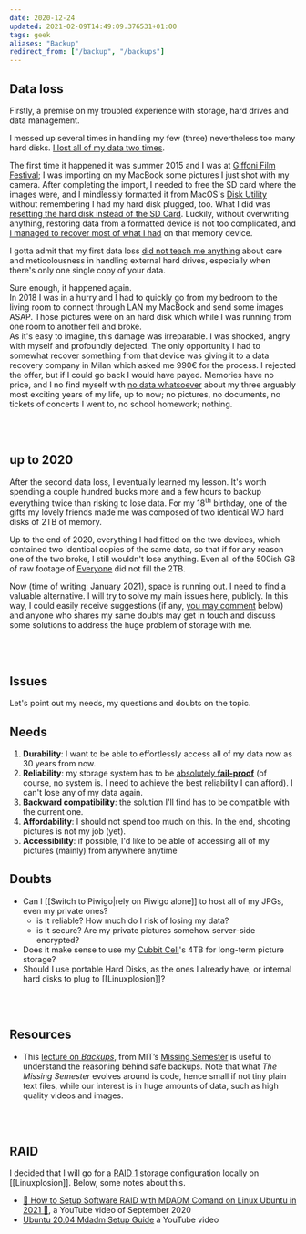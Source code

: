 ```yaml
---
date: 2020-12-24
updated: 2021-02-09T14:49:09.376531+01:00
tags: geek
aliases: "Backup"
redirect_from: ["/backup", "/backups"]
---
```

## Data loss

Firstly, a premise on my troubled experience with storage, hard drives and data management.

I messed up several times in handling my few (three) nevertheless too many hard disks. <u>I lost all of my data two times</u>.

The first time it happened it was summer 2015 and I was at [Giffoni Film Festival](/stuff#giffoni-film-festival "Giffoni Film Festival"); I was importing on my MacBook some pictures I just shot with my camera. After completing the import, I needed to free the SD card where the images were, and I mindlessly formatted it from MacOS's [Disk Utility](https://en.wikipedia.org/wiki/Disk_Utility "“Disk Utility” on Wikipedia") without remembering I had my hard disk plugged, too. What I did was <u>resetting the hard disk instead of the SD Card</u>. Luckily, without overwriting anything, restoring data from a formatted device is not too complicated, and <u>I managed to recover most of what I had</u> on that memory device.

I gotta admit that my first data loss <u>did not teach me anything</u> about care and meticolousness in handling external hard drives, especially when there's only one single copy of your data.

Sure enough, it happened again.\
In 2018 I was in a hurry and I had to quickly go from my bedroom to the living room to connect through LAN my MacBook and send some images ASAP. Those pictures were on an hard disk which while I was running from one room to another fell and broke.\
As it's easy to imagine, this damage was irreparable. I was shocked, angry with myself and profoundly dejected. The only opportunity I had to somewhat recover something from that device was giving it to a data recovery company in Milan which asked me 990€ for the process. I rejected the offer, but if I could go back I would have payed. Memories have no price, and I no find myself with <u>no data whatsoever</u> about my three arguably most exciting years of my life, up to now; no pictures, no documents, no tickets of concerts I went to, no school homework; nothing.

<br>
<br>

## up to 2020

After the second data loss, I eventually learned my lesson. It's worth spending a couple hundred bucks more and a few hours to backup everything twice than risking to lose data. For my 18<sup>th</sup> birthday, one of the gifts my lovely friends made me was composed of two identical WD hard disks of 2TB of memory.

Up to the end of 2020, everything I had fitted on the two devices, which contained two identical copies of the same data, so that if for any reason one of the two broke, I still wouldn't lose anything. Even all of the 500ish GB of raw footage of [Everyone](/everyone "Everyone short movie") did not fill the 2TB.

Now (time of writing: January 2021), space is running out. I need to find a valuable alternative. I will try to solve my main issues here, publicly. In this way, I could easily receive suggestions (if any, [you may comment](#comments) below) and anyone who shares my same doubts may get in touch and discuss some solutions to address the huge problem of storage with me.

<br>
<br>

## Issues

Let's point out my needs, my questions and doubts on the topic.

## Needs

1. **Durability**: I want to be able to effortlessly access all of my data now as 30 years from now.
1. **Reliability**: my storage system has to be <u>absolutely <strong>fail-proof</strong></u> (of course, no system is. I need to achieve the best reliability I can afford). I can't lose any of my data again.
1. **Backward compatibility**: the solution I'll find has to be compatible with the current one.
1. **Affordability**: I should not spend too much on this. In the end, shooting pictures is not my job (yet).
1. **Accessibility**: if possible, I'd like to be able of accessing all of my pictures (mainly) from anywhere anytime

## Doubts

- Can I [[Switch to Piwigo|rely on Piwigo alone]] to host all of my JPGs, even my private ones?
	- is it reliable? How much do I risk of losing my data?
	- is it secure? Are my private pictures somehow server-side encrypted?
- Does it make sense to use my [Cubbit Cell](https://cubbit.io "Cubbit")'s 4TB for long-term picture storage?
- Should I use portable Hard Disks, as the ones I already have, or internal hard disks to plug to [[Linuxplosion]]?

<br>
<br>

## Resources

- This [lecture on *Backups*](https://missing.csail.mit.edu/2019/backups/ "Backups - Missing Semester"), from MIT’s [Missing Semester](https://missing.csail.mit.edu/ "The Missing Semester") is useful to understand the reasoning behind safe backups. Note that what *The Missing Semester* evolves around is code, hence small if not tiny plain text files, while our interest is in huge amounts of data, such as high quality videos and images.


<br>
<br>

## RAID

I decided that I will go for a [RAID 1](https://en.wikipedia.org/wiki/Standard_RAID_levels#RAID_1 "“RAID Levels” on Wikipedia") storage configuration locally on [[Linuxplosion]]. Below, some notes about this.

- [💽 How to Setup Software RAID with MDADM Comand on Linux Ubuntu in 2021 💾](https://youtu.be/O3Iq9hx8V7U "💽 How to Setup Software RAID with MDADM Comand on Linux Ubuntu in 2021 💾"), a YouTube video of September 2020
- [Ubuntu 20.04 Mdadm Setup Guide](https://youtu.be/F4YIxh1kkhI "Ubuntu 20.04 Mdadm Setup Guide") a YouTube video